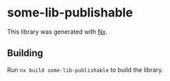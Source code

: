 # some-lib-publishable

This library was generated with [Nx](https://nx.dev).

## Building

Run `nx build some-lib-publishable` to build the library.
